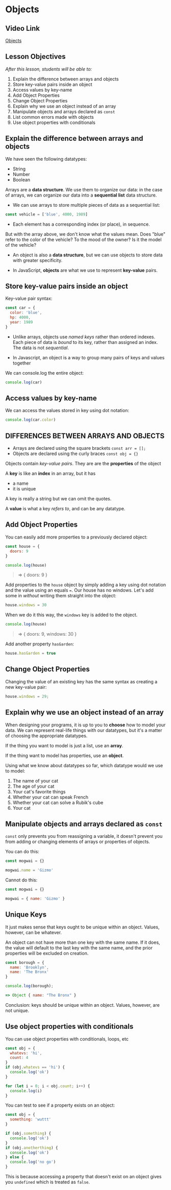 # Objects

## Video Link

[Objects](https://generalassembly.wistia.com/medias/w30w9pgbgy)

## Lesson Objectives

_After this lesson, students will be able to:_

1. Explain the difference between arrays and objects
1. Store key-value pairs inside an object
1. Access values by key-name
1. Add Object Properties
1. Change Object Properties
1. Explain why we use an object instead of an array
1. Manipulate objects and arrays declared as `const`
1. List common errors made with objects
1. Use object properties with conditionals

## Explain the difference between arrays and objects

We have seen the following datatypes:

- String
- Number
- Boolean

Arrays are a **data structure**. We use them to organize our data: in the case of arrays, we can organize our data into a **sequential list** data structure.

- We can use arrays to store multiple pieces of data as a sequential list:

```javascript
const vehicle = ['blue', 4000, 1989]
```

- Each element has a corresponding index (or place), in sequence.

But with the array above, we don't know what the values mean. Does "blue" refer to the color of the vehicle? To the mood of the owner? Is it the model of the vehicle?

- An object is also a **data structure**, but we can use objects to store data with greater specificity.

- In JavaScript, **objects** are what we use to represent **key-value** pairs.

## Store key-value pairs inside an object

Key-value pair syntax:

```javascript
const car = {
  color: 'blue',
  hp: 4000,
  year: 1989
}
```

- Unlike arrays, objects use _named keys_ rather than ordered indexes. Each piece of data is _bound_ to its key, rather than assigned an index. The data is not _sequential_.

- In Javascript, an object is a way to group many pairs of keys and values together

We can console.log the entire object:

```javascript
console.log(car)
```

## Access values by key-name

We can access the values stored in key using dot notation:

```javascript
console.log(car.color)
```

## DIFFERENCES BETWEEN ARRAYS AND OBJECTS

- Arrays are declared using the square brackets `const arr = [];`
- Objects are declared using the curly braces `const obj = {}`

Objects contain _key-value pairs_. They are are the **properties** of the object

A **key** is like an **index** in an array, but it has

- a name
- it is unique

A key is really a string but we can omit the quotes.

A **value** is what a key _refers to_, and can be any datatype.

## Add Object Properties

You can easily add more properties to a previously declared object:

```javascript
const house = {
  doors: 9
}

console.log(house)
```

> => { doors: 9 }

Add properties to the `house` object by simply adding a key using dot notation and the value using an equals `=`. Our house has no windows. Let's add some in _without_ writing them straight into the object:

```javascript
house.windows = 30
```

When we do it this way, the `windows` key is added to the object.

```javascript
console.log(house)
```

> => { doors: 9, windows: 30 }

Add another property `hasGarden`:

```javascript
house.hasGarden = true
```

## Change Object Properties

Changing the value of an existing key has the same syntax as creating a new key-value pair:

```javascript
house.windows = 29;
```

## Explain why we use an object instead of an array

When designing your programs, it is up to you to **choose** how to model your data. We can represent real-life things with our datatypes, but it's a matter of choosing the appropriate datatypes.

If the thing you want to model is just a list, use an **array**.

If the thing want to model has properties, use an **object**.

Using what we know about datatypes so far, which datatype would we use to model:

1. The name of your cat
2. The age of your cat
3. Your cat's favorite things
4. Whether your cat can speak French
5. Whether your cat can solve a Rubik's cube
6. Your cat

## Manipulate objects and arrays declared as `const`

`const` only prevents you from reassigning a variable, it doesn't prevent you from adding or changing elements of arrays or properties of objects.

You can do this:

```javascript
const mogwai = {}

mogwai.name = 'Gizmo'
```

Cannot do this:

```javascript
const mogwai = {}

mogwai = { name: 'Gizmo' }
```

## Unique Keys

It just makes sense that keys ought to be unique within an object. Values, however, can be whatever.

An object can not have more than one key with the same name. If it does, the value will default to the last key with the same name, and the prior properties will be excluded on creation.

```javascript
const borough = {
  name: 'Brooklyn',
  name: 'The Bronx'
}
```

```javascript
console.log(borough);

=> Object { name: "The Bronx" }
```

Conclusion: keys should be unique within an object. Values, however, are not unique.

## Use object properties with conditionals

You can use object properties with conditionals, loops, etc

```javascript
const obj = {
  whatevs: 'hi',
  count: 4
}
if (obj.whatevs == 'hi') {
  console.log('ok')
}

for (let i = 0; i < obj.count; i++) {
  console.log(i)
}
```

You can test to see if a property exists on an object:

```javascript
const obj = {
  something: 'wuttt'
}

if (obj.something) {
  console.log('ok')
}
if (obj.anotherthing) {
  console.log('ok')
} else {
  console.log('no go')
}
```

This is because accessing a property that doesn't exist on an object gives you `undefined` which is treated as `false`.
